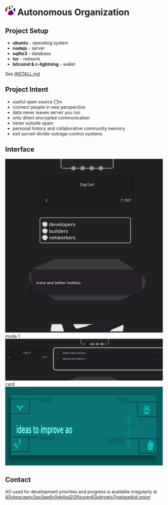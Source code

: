 
# ![Image of ao](/public/favicon-32x32.png) Autonomous Organization

## Project Setup
- **ubuntu** - operating system
- **nodejs** - server
- **sqlite3** - database
- **tor** - network
- **bitcoind & c-lightning** - wallet

See [INSTALL.md](/INSTALL.md)
## Project Intent
- useful open source [[¹]](https://www.youtube.com/watch?v=kc1_y3i0Pvc)m
- connect people in new perspective
- data never leaves server you run
- only direct encrypted communication
- never outside spam
- personal history and collaborative community memory
- exit surveil-divide-outrage-control systems

## Interface

![Image of ui](/public/ui.png)
mode 1
![Image of ui](/public/ui-todo.png)
card
![Image of ui](/public/ui-card.png)

## Contact

AO used for development priorities and progress is available irregularly at [45vkpxcawtv2ap3aw6v5pk4sd2j3flxuvev63uktywts7jvqtasejkid.onion](http://45vkpxcawtv2ap3aw6v5pk4sd2j3flxuvev63uktywts7jvqtasejkid.onion)
